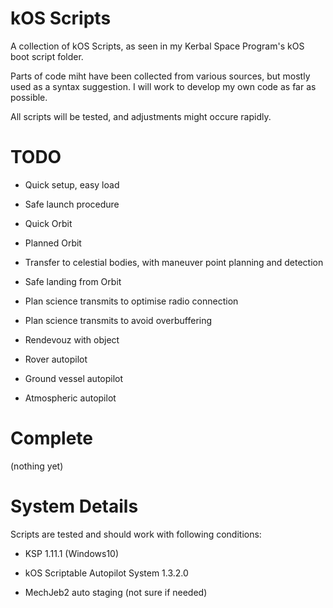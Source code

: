 # kOS Scripts 

A collection of kOS Scripts, as seen in my Kerbal Space Program's kOS boot script folder.

Parts of code miht have been collected from various sources, but mostly used as a syntax suggestion. I will work to develop my own code as far as possible.

All scripts will be tested, and adjustments might occure rapidly.

# TODO

* Quick setup, easy load

* Safe launch procedure

* Quick Orbit

* Planned Orbit

* Transfer to celestial bodies, with maneuver point planning and detection

* Safe landing from Orbit

* Plan science transmits to optimise radio connection

* Plan science transmits to avoid overbuffering

* Rendevouz with object

* Rover autopilot

* Ground vessel autopilot

* Atmospheric autopilot

# Complete

(nothing yet)

# System Details

Scripts are tested and should work with following conditions:

* KSP 1.11.1 (Windows10)

* kOS Scriptable Autopilot System 1.3.2.0

* MechJeb2 auto staging (not sure if needed)
